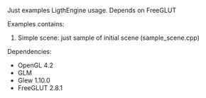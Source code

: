 Just examples LigthEngine usage.
Depends on FreeGLUT

Examples contains:
1) Simple scene: just sample of initial scene (sample_scene.cpp)

Dependencies:
- OpenGL 4.2
- GLM
- Glew 1.10.0
- FreeGLUT 2.8.1
